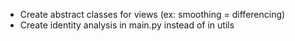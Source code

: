 * Create abstract classes for views (ex: smoothing = differencing)
* Create identity analysis in main.py instead of in utils
